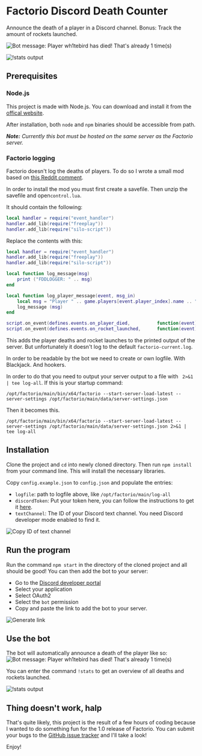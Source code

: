 # Factorio Discord Death Counter

Announce the death of a player in a Discord channel. Bonus: Track the amount of rockets launched.

![Bot message: Player wh1tebird has died! That's already 1 time(s)](https://i.imgur.com/q7SlwnV.png)

![!stats output](https://i.imgur.com/HlY7hN0.png)
## Prerequisites

### Node.js

This project is made with Node.js. You can download and install it from the [offical website](https://nodejs.org/en/).

After installation, both `node` and `npm` binaries should be accessible from path.

_**Note:** Currently this bot must be hosted on the same server as the Factorio server._

### Factorio logging

Factorio doesn't log the deaths of players. To do so I wrote a small mod based on [this Reddit comment](https://www.reddit.com/r/factorio/comments/6pqfxq/is_there_a_way_to_have_deaths_in_multiplayer/dkrpwv4/).

In order to install the mod you must first create a savefile. Then unzip the savefile and open`control.lua`.

It should contain the following: 
```lua
local handler = require("event_handler")
handler.add_lib(require("freeplay"))
handler.add_lib(require("silo-script"))
```

Replace the contents with this:

```lua
local handler = require("event_handler")
handler.add_lib(require("freeplay"))
handler.add_lib(require("silo-script"))

local function log_message(msg)
	print ("FDDLOGGER: " .. msg)
end

local function log_player_message(event, msg_in)
	local msg = "Player " .. game.players[event.player_index].name .. " " .. msg_in
	log_message (msg)
end

script.on_event(defines.events.on_player_died,			function(event) log_player_message(event, "died") end)
script.on_event(defines.events.on_rocket_launched,		function(event) log_message("A rocket was launched") end)
```

This adds the player deaths and rocket launches to the printed output of the server. But unfortunately it doesn't log to the default `factorio-current.log`.

In order to be readable by the bot we need to create or own logfile. With Blackjack. And hookers.

In order to do that you need to output your server output to a file with ` 2>&1 | tee log-all`. If this is your startup command:

```/opt/factorio/main/bin/x64/factorio --start-server-load-latest --server-settings /opt/factorio/main/data/server-settings.json```

Then it becomes this.

```/opt/factorio/main/bin/x64/factorio --start-server-load-latest --server-settings /opt/factorio/main/data/server-settings.json 2>&1 | tee log-all```

## Installation

Clone the project and `cd` into newly cloned directory. Then run `npm install` from your command line. This will install the necessary libraries.

Copy `config.example.json` to `config.json` and populate the entries:
- `logfile`: path to logfile above, like `/opt/factorio/main/log-all`
- `discordToken`: Put your token here, you can follow the instructions to get it [here](https://www.writebots.com/discord-bot-token/).
- `textChannel`: The ID of your Discord text channel. You need Discord developer mode enabled to find it.

![Copy ID of text channel](https://i.imgur.com/mXppqKZ.png)

## Run the program

Run the command `npm start` in the directory of the cloned project and all should be good! You can then add the bot to your server:

- Go to the [Discord developer portal](https://discord.com/developers/)
- Select your application 
- Select OAuth2
- Select the `bot` permission
- Copy and paste the link to add the bot to your server.

![Generate link](https://i.imgur.com/5StHNC4.png)

## Use the bot

The bot will automatically announce a death of the player like so:
![Bot message: Player wh1tebird has died! That's already 1 time(s)](https://i.imgur.com/q7SlwnV.png)

You can enter the command `!stats` to get an overview of all deaths and rockets launched.

![!stats output](https://i.imgur.com/HlY7hN0.png)

## Thing doesn't work, halp

That's quite likely, this project is the result of a few hours of coding because I wanted to do something fun for the 1.0 release of Factorio. You can submit your bugs to the [GitHub issue tracker](https://github.com/DrSkunk/factorio-discord-death-counter/issues) and I'll take a look!

Enjoy!
